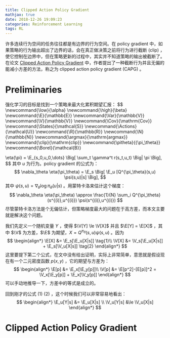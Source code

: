 ```yaml
---
title: Clipped Action Policy Gradient
mathjax: true
date: 2018-12-26 19:09:23
categories: Reinforcement Learning
tags: RL
---
```


许多连续行为空间的任务往往都是有边界的行为空间。在 policy gradient 中，如果策略的行为输出超出了边界的话，会在真正做决策之前将行为进行截断 (clip) ，使它控制在边界中，但在策略更新的过程中，其实并不知道策略的输出被截断了。在论文 [Clipped Action Policy Gradient](https://arxiv.org/pdf/1802.07564) 中，作者提出了一种截断行为并且无偏的能减小方差的方法，称之为 clipped action policy gradient (CAPG) 。

<!--more-->

# Preliminaries

强化学习的目标是找到一个策略来最大化累积期望汇报：
$$
\newcommand{\low}{\alpha}
\newcommand{\high}{\beta}
\newcommand{\E}{\mathbb{E}}
\newcommand{\Var}{\mathbb{V}}
\newcommand{\V}{\mathbb{V}}
\newcommand{\Cov}{\mathrm{Cov}}
\newcommand{\States}{\mathcal{S}}
\newcommand{\Actions}{\mathcal{U}}
\newcommand{\R}{\mathbb{R}}
\newcommand{\N}{\mathbb{N}}
\newcommand{\argmax}{\mathrm{argmax}}
\newcommand{\clip}{\mathrm{clip}}
\newcommand{\pitheta}{{\pi_\theta}}
\newcommand{\Borel}{\mathcal{B}}

\eta(\pi) = \E_{s_0,u_0,\dots} \Big[ \sum_t \gamma^t r(s_t,u_t) \Big| \pi \Big],
$$
其中 $u$ 为行为。policy gradient 的公式为：
$$
\nabla_\theta \eta(\pi_\theta) = \E_s \Big[ \E_u [Q^{\pi_\theta}(s,u) \psi(s,u)|s] \Big],
$$
其中 $\psi(s,u) = \nabla_\theta \log \pi_\theta(u|s)$ 。用蒙特卡洛来估计这个梯度：
$$
\nabla_\theta \eta(\pi_\theta) \approx \frac{1}{N} \sum_i Q^{\pi_\theta}(s^{(i)},u^{(i)}) \psi(s^{(i)},u^{(i)})
$$
尽管蒙特卡洛方法是个无偏估计，但策略梯度最大的问题在于高方差，而本文主要就是解决这个问题。

我们先定义一个随机变量 $Y$ ，使得 $\V[Y] \le \V[X]$ 并且 $\E[Y] = \E[X]$ ，其中 $\V$ 为方差，$\E$ 为期望，$X=Q^{\pi_\theta}(s,u) \psi(s,u)$ 。因为
$$
\begin{align*}
\E[X] &= \E_s[\E_u[X|s]] \tag{1}\\
\V[X] &= \V_s[\E_u[X|s]] + \E_s[\V_u[X|s]] \tag{2}
\end{align*}
$$
这里要提下第二个公式，在文中没有给出证明，实际上非常简单，意思就是假设现在有一个二元密度函数 $p(x,y)$ ，它的期望与方差为：
$$
\begin{align*}
\E[p] &= \E_x[\E_y[p]]\\
\V[p] &= \E[p^2]-[E[p]]^2 = \V_x[\E_y[p]] + \E_x[\V_y[p]]
\end{align*}
$$
可以手动地推导一下，方差中的等式是成立的。

回到刚才的公式 (1) (2) ，这个时候我们可以非常容易地看出：
$$
\begin{align*}
\E_u[Y|s] &= \E_u[X|s] \\
\V_u[Y|s] &\le \V_u[X|s]  
\end{align*}
$$

# Clipped Action Policy Gradient

